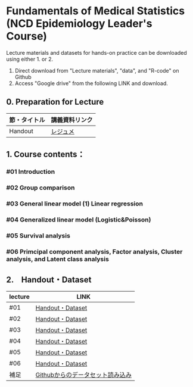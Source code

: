 # Fundamentals of Medical Statistics (NCD Epidemiology Leader's Course)

Lecture materials and datasets for hands-on practice can be downloaded using either 1. or 2. 
1. Direct download from "Lecture materials", "data", and "R-code" on Github
2. Access "Google drive" from the following LINK and download.

<h2 id="CH01"> 0. Preparation for Lecture </h2>


|節・タイトル|講義資料リンク|
|---|---|
|Handout|[レジュメ](https://drive.google.com/drive/folders/1AOkd-qMxVAeCDesOFQP6-V2Nk41EM1ch?usp=sharing)|


<h2 id="CH01"> 1. Course contents：</h2>
<h3 id="CH03">#01 Introduction
<h3 id="CH03">#02 Group comparison
<h3 id="CH03">#03 General linear model (1) Linear regression
<h3 id="CH03">#04 Generalized linear model (Logistic&Poisson)
<h3 id="CH03">#05 Survival analysis
<h3 id="CH03">#06 Primcipal component analysis, Factor analysis, Cluster analysis, and Latent class analysis

  
<h2 id="CH01"> 2.　Handout・Dataset</h2>

|lecture|LINK|
|---|---|
|#01|[Handout・Dataset](https://drive.google.com/drive/folders/13rdDMOLTEDmTjoz-REoH7RqSCioqWJfg?usp=sharing)|
|#02|[Handout・Dataset](https://drive.google.com/drive/folders/14yCS5Uoz2KZYckqjgB09vCLa-uAklmet?usp=sharing)|
|#03|[Handout・Dataset](https://drive.google.com/drive/folders/15y4xCkqZ1HCvex4aLhN9cS4JVP4Nm1xA?usp=sharing)|
|#04|[Handout・Dataset](https://drive.google.com/drive/folders/1nQlfY9zIlsfy0o3pVJBa4FL49AvFOE9i?usp=sharing)|
|#05|[Handout・Dataset](https://drive.google.com/drive/folders/17sMkETkUpSD8QSUiEBmtzWpuUlb2ONJJ?usp=sharing)|
|#06|[Handout・Dataset](https://drive.google.com/drive/folders/194M4A2QksB2gpsPAHmb2PnFQv5QA0qVd?usp=sharing)|
|補足|[Githubからのデータセット読み込み](https://drive.google.com/file/d/1Aym86YJ1HzOpzsuRsY0iTw7p5pqfHd5f/view?usp=sharing)|




